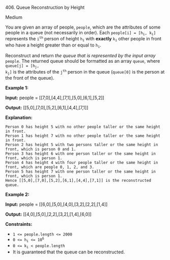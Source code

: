 406\. Queue Reconstruction by Height

Medium

You are given an array of people, `people`, which are the attributes of some people in a queue (not necessarily in order). Each <code>people[i] = [h<sub>i</sub>, k<sub>i</sub>]</code> represents the <code>i<sup>th</sup></code> person of height <code>h<sub>i</sub></code> with **exactly** <code>k<sub>i</sub></code> other people in front who have a height greater than or equal to <code>h<sub>i</sub></code>.

Reconstruct and return _the queue that is represented by the input array_ `people`. The returned queue should be formatted as an array `queue`, where <code>queue[j] = [h<sub>j</sub>, k<sub>j</sub>]</code> is the attributes of the <code>j<sup>th</sup></code> person in the queue (`queue[0]` is the person at the front of the queue).

**Example 1:**

**Input:** people = [[7,0],[4,4],[7,1],[5,0],[6,1],[5,2]]

**Output:** [[5,0],[7,0],[5,2],[6,1],[4,4],[7,1]]

**Explanation:**

    Person 0 has height 5 with no other people taller or the same height in front.
    Person 1 has height 7 with no other people taller or the same height in front.
    Person 2 has height 5 with two persons taller or the same height in front, which is person 0 and 1.
    Person 3 has height 6 with one person taller or the same height in front, which is person 1.
    Person 4 has height 4 with four people taller or the same height in front, which are people 0, 1, 2, and 3.
    Person 5 has height 7 with one person taller or the same height in front, which is person 1.
    Hence [[5,0],[7,0],[5,2],[6,1],[4,4],[7,1]] is the reconstructed queue. 

**Example 2:**

**Input:** people = [[6,0],[5,0],[4,0],[3,2],[2,2],[1,4]]

**Output:** [[4,0],[5,0],[2,2],[3,2],[1,4],[6,0]]

**Constraints:**

*   `1 <= people.length <= 2000`
*   <code>0 <= h<sub>i</sub> <= 10<sup>6</sup></code>
*   <code>0 <= k<sub>i</sub> < people.length</code>
*   It is guaranteed that the queue can be reconstructed.